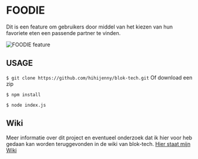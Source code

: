 # FOODIE
Dit is een feature om gebruikers door middel van het kiezen van hun favoriete eten 
een passende partner te vinden. 

![FOODIE feature](https://i.ibb.co/ZYn5DM5/foodie.png)

## USAGE
`$ git clone https://github.com/hihijenny/blok-tech.git`
Of download een zip 

`$ npm install`

`$ node index.js`

## Wiki
Meer informatie over dit project en eventueel onderzoek dat ik hier voor heb gedaan
kan worden teruggevonden in de wiki van blok-tech. [Hier staat mijn Wiki](https://github.com/hihijenny/blok-tech/wiki)
